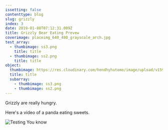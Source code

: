 ```yaml
---
issetting: false
contenttype: blog
slug: grizzly
index: 3
date: 2019-01-08T07:12:31.009Z
title: Grizzly Bear Eating Prevew
coverimage: placeimg_640_480_grayscale_arch.jpg
test_array:
  - thumbimage: ss3.png
    title: title
  - thumbimage: ss2.png
    title: title
object:
  thumbimage: https://res.cloudinary.com/hendhyhutomo/image/upload/v1594387942/small_blog_header_balloon_7ce8b74b60.jpg
  title: title
  subarray:
    - thumbimage: ss3.png
    - thumbimage: ss2.png
---
```

Grizzly are really hungry.

Here's a video of a panda eating sweets.

![Testing You know](placeimg_640_480_grayscale_arch.jpg "Testing")
